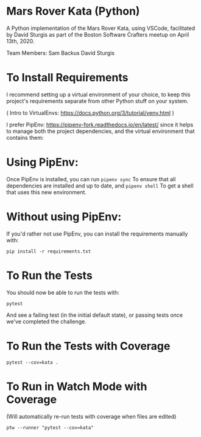 # Mars Rover Kata (Python)

A Python implementation of the Mars Rover Kata, using VSCode, facilitated by David Sturgis as part of the Boston Software Crafters meetup on April 13th, 2020.

Team Members:
    Sam Backus
    David Sturgis

# To Install Requirements

I recommend setting up a virtual environment of your choice, to keep this project's requirements separate from other Python stuff on your system.

( Intro to VirtualEnvs: https://docs.python.org/3/tutorial/venv.html )

I prefer PipEnv: https://pipenv-fork.readthedocs.io/en/latest/ since it helps to manage both the project dependencies, and the virtual environment that contains them:

# Using PipEnv:

Once PipEnv is installed, you can run
    ```pipenv sync```
To ensure that all dependencies are installed and up to date, and
    ```pipenv shell```
To get a shell that uses this new environment.

# Without using PipEnv:

If you'd rather not use PipEnv, you can install the requirements manually with:

```pip install -r requirements.txt```

# To Run the Tests

You should now be able to run the tests with:

```pytest```

And see a failing test (in the initial default state), or passing tests once we've completed the challenge.

# To Run the Tests with Coverage

```pytest --cov=kata .```

# To Run in Watch Mode with Coverage
(Will automatically re-run tests with coverage when files are edited)

```ptw --runner "pytest --cov=kata"```
